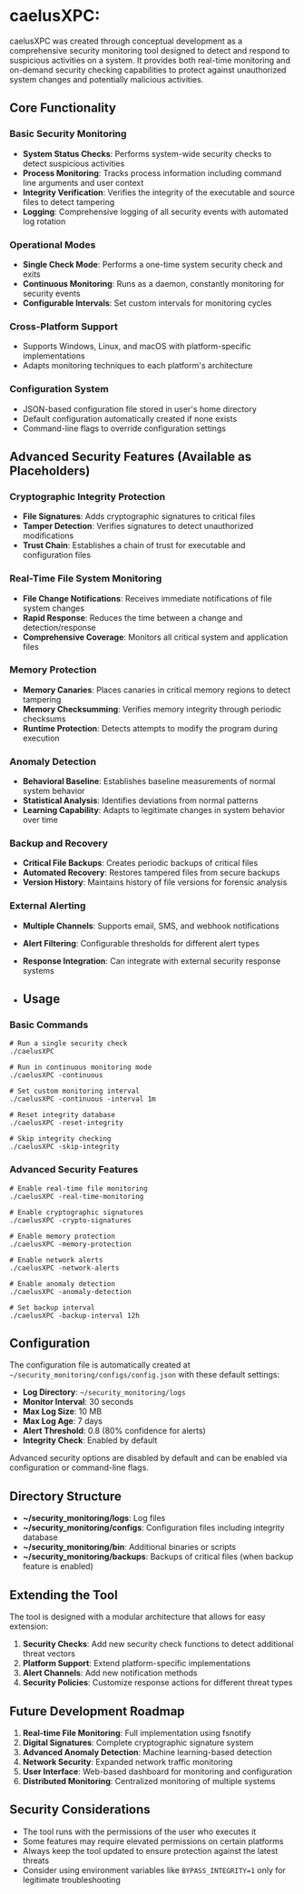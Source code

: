 # caelusXPC: 
caelusXPC was created through conceptual development as a comprehensive security monitoring tool designed to detect and respond to suspicious activities on a system. It provides both real-time monitoring and on-demand security checking capabilities to protect against unauthorized system changes and potentially malicious activities.

## Core Functionality
### Basic Security Monitoring
- **System Status Checks**: Performs system-wide security checks to detect suspicious activities
- **Process Monitoring**: Tracks process information including command line arguments and user context
- **Integrity Verification**: Verifies the integrity of the executable and source files to detect tampering
- **Logging**: Comprehensive logging of all security events with automated log rotation

### Operational Modes
- **Single Check Mode**: Performs a one-time system security check and exits
- **Continuous Monitoring**: Runs as a daemon, constantly monitoring for security events
- **Configurable Intervals**: Set custom intervals for monitoring cycles

### Cross-Platform Support
- Supports Windows, Linux, and macOS with platform-specific implementations
- Adapts monitoring techniques to each platform's architecture

### Configuration System
- JSON-based configuration file stored in user's home directory
- Default configuration automatically created if none exists
- Command-line flags to override configuration settings

## Advanced Security Features (Available as Placeholders)
### Cryptographic Integrity Protection
- **File Signatures**: Adds cryptographic signatures to critical files
- **Tamper Detection**: Verifies signatures to detect unauthorized modifications
- **Trust Chain**: Establishes a chain of trust for executable and configuration files

### Real-Time File System Monitoring
- **File Change Notifications**: Receives immediate notifications of file system changes
- **Rapid Response**: Reduces the time between a change and detection/response
- **Comprehensive Coverage**: Monitors all critical system and application files

### Memory Protection
- **Memory Canaries**: Places canaries in critical memory regions to detect tampering
- **Memory Checksumming**: Verifies memory integrity through periodic checksums
- **Runtime Protection**: Detects attempts to modify the program during execution

### Anomaly Detection
- **Behavioral Baseline**: Establishes baseline measurements of normal system behavior
- **Statistical Analysis**: Identifies deviations from normal patterns
- **Learning Capability**: Adapts to legitimate changes in system behavior over time

### Backup and Recovery
- **Critical File Backups**: Creates periodic backups of critical files
- **Automated Recovery**: Restores tampered files from secure backups
- **Version History**: Maintains history of file versions for forensic analysis

### External Alerting
- **Multiple Channels**: Supports email, SMS, and webhook notifications
- **Alert Filtering**: Configurable thresholds for different alert types
- **Response Integration**: Can integrate with external security response systems

- ## Usage
### Basic Commands
``` 
# Run a single security check
./caelusXPC

# Run in continuous monitoring mode
./caelusXPC -continuous

# Set custom monitoring interval
./caelusXPC -continuous -interval 1m

# Reset integrity database
./caelusXPC -reset-integrity

# Skip integrity checking
./caelusXPC -skip-integrity
```
### Advanced Security Features
``` 
# Enable real-time file monitoring
./caelusXPC -real-time-monitoring

# Enable cryptographic signatures
./caelusXPC -crypto-signatures

# Enable memory protection
./caelusXPC -memory-protection

# Enable network alerts
./caelusXPC -network-alerts

# Enable anomaly detection
./caelusXPC -anomaly-detection

# Set backup interval
./caelusXPC -backup-interval 12h
```
## Configuration
The configuration file is automatically created at `~/security_monitoring/configs/config.json` with these default settings:
- **Log Directory**: `~/security_monitoring/logs`
- **Monitor Interval**: 30 seconds
- **Max Log Size**: 10 MB
- **Max Log Age**: 7 days
- **Alert Threshold**: 0.8 (80% confidence for alerts)
- **Integrity Check**: Enabled by default

Advanced security options are disabled by default and can be enabled via configuration or command-line flags.
## Directory Structure
- **~/security_monitoring/logs**: Log files
- **~/security_monitoring/configs**: Configuration files including integrity database
- **~/security_monitoring/bin**: Additional binaries or scripts
- **~/security_monitoring/backups**: Backups of critical files (when backup feature is enabled)

## Extending the Tool
The tool is designed with a modular architecture that allows for easy extension:
1. **Security Checks**: Add new security check functions to detect additional threat vectors
2. **Platform Support**: Extend platform-specific implementations
3. **Alert Channels**: Add new notification methods
4. **Security Policies**: Customize response actions for different threat types

## Future Development Roadmap
1. **Real-time File Monitoring**: Full implementation using fsnotify
2. **Digital Signatures**: Complete cryptographic signature system
3. **Advanced Anomaly Detection**: Machine learning-based detection
4. **Network Security**: Expanded network traffic monitoring
5. **User Interface**: Web-based dashboard for monitoring and configuration
6. **Distributed Monitoring**: Centralized monitoring of multiple systems

## Security Considerations
- The tool runs with the permissions of the user who executes it
- Some features may require elevated permissions on certain platforms
- Always keep the tool updated to ensure protection against the latest threats
- Consider using environment variables like `BYPASS_INTEGRITY=1` only for legitimate troubleshooting


